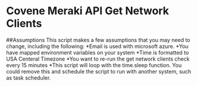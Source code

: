 # Covene Meraki API Get Network Clients
##Assumptions
This script makes a few assumptions that you may need to change, including the following:
*Email is used with microsoft azure.
*You have mapped environment variables on your system
*Time is formatted to USA Centeral Timezone
*You want to re-run the get network clients check every 15 minutes
*This script will loop with the time.sleep function. You could remove this and schedule the script to run with another system, such as task scheduler. 








